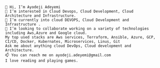 
    👋 Hi, I’m Ayodeji Adeyemi
    👀 I’m interested in Cloud Devops, Cloud Development, Cloud Architecture and Infrastructure.
    🌱 I’m currently into cloud DEVOPS, Cloud Development and Infrastructure .
    💞️ I’m looking to collaborate working on a variety of technologies including Aws,Azure and Google cloud.
    My top used stacks are Aws services, Terraform, Ansible, Azure, GCP, CI/CD, Docker, Kubernates, Microservices, Linus, Git
    Ask me about anything cloud DevOps, Cloud development and Architecture.
    📫 You can reach me on ayodeji.adeyemi@gmail.com
    I love reading and playing games.



<!---
ayodejiadeyemi/ayodejiadeyemi is a ✨ special ✨ repository because its `README.md` (this file) appears on your GitHub profile.
You can click the Preview link to take a look at your changes.
--->
